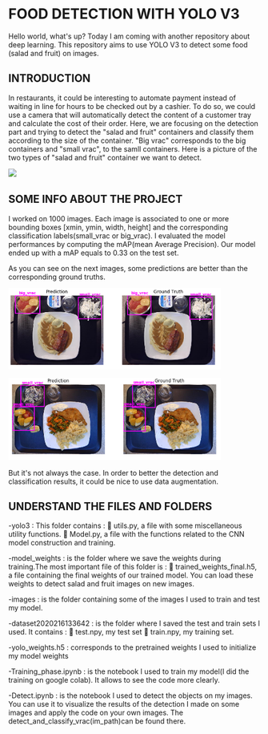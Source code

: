 # FOOD DETECTION WITH YOLO V3
Hello world, what's up? Today I am coming with another repository about deep learning. This repository aims to use YOLO V3 to detect some food (salad and fruit) on images.

## INTRODUCTION
In restaurants, it could be interesting to automate payment instead of waiting in line for hours to be checked out by a cashier. 
To do so, we could use a camera that will automatically detect the content of a customer tray and calculate the cost of their order.
Here, we are focusing on the detection part and trying to detect the "salad and fruit" containers and classify them according to the
size of the container. "Big vrac" corresponds to the big containers and "small vrac", to the samll containers.
Here is a picture of the two types of "salad and fruit" container we want to detect.
<p float="left">
    <img src="Images/image1.jpg" width="425"/> 
</p>

## SOME INFO ABOUT THE PROJECT
I worked on 1000 images. Each image is associated to one or more bounding boxes [xmin, ymin, width, height] and
the corresponding classification labels(small_vrac or big_vrac). I evaluated the model performances by computing the mAP(mean Average Precision). 
Our model ended up with a mAP equals to 0.33 on the test set.

As you can see on the next images, some predictions are better than the corresponding ground truths.
<p float="left">
    <img src="Images/image2.PNG" width="425"/>
</p>
<p float="left">
    <img src="Images/image3.PNG" width="425"/>
</p>

But it's not always the case. In order to better the detection and classification results, it could be nice to use data augmentation.

## UNDERSTAND THE FILES AND FOLDERS

-yolo3 : This folder contains :
 utils.py, a file with some miscellaneous utility functions.
 Model.py, a file with the functions related to the CNN model construction and training.

-model_weights : is the folder where we save the weights during training.The most important file of this folder is :
 trained_weights_final.h5, a file containing the final weights of our trained model. You can load these weights to detect salad and fruit images on new images.

-images : is the folder containing some of the images I used to train and test my model.

-dataset2020216133642 : is the folder where I saved the test and train sets I used. It contains :
 test.npy, my test set
 train.npy, my training set.

-yolo_weights.h5 : corresponds to the pretrained weights I used to initialize my model weights

-Training_phase.ipynb : is the notebook I used to train my model(I did the training on google colab). It allows to see the code more clearly.

-Detect.ipynb : is the notebook I used to detect the objects on my images. You can use it to visualize the results of the detection I made on some images and apply the code on your own images. The detect_and_classify_vrac(im_path)can be found there.
